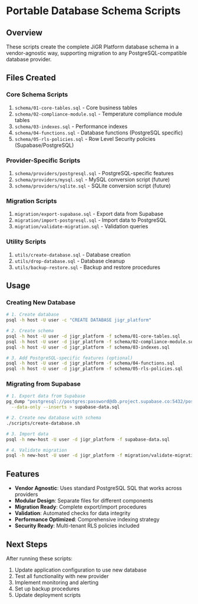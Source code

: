# Portable Database Schema Scripts

## Overview

These scripts create the complete JiGR Platform database schema in a vendor-agnostic way, supporting migration to any PostgreSQL-compatible database provider.

## Files Created

### Core Schema Scripts
1. `schema/01-core-tables.sql` - Core business tables
2. `schema/02-compliance-module.sql` - Temperature compliance module tables  
3. `schema/03-indexes.sql` - Performance indexes
4. `schema/04-functions.sql` - Database functions (PostgreSQL specific)
5. `schema/05-rls-policies.sql` - Row Level Security policies (Supabase/PostgreSQL)

### Provider-Specific Scripts
1. `schema/providers/postgresql.sql` - PostgreSQL-specific features
2. `schema/providers/mysql.sql` - MySQL conversion script (future)
3. `schema/providers/sqlite.sql` - SQLite conversion script (future)

### Migration Scripts
1. `migration/export-supabase.sql` - Export data from Supabase
2. `migration/import-postgresql.sql` - Import data to PostgreSQL
3. `migration/validate-migration.sql` - Validation queries

### Utility Scripts
1. `utils/create-database.sql` - Database creation
2. `utils/drop-database.sql` - Database cleanup
3. `utils/backup-restore.sql` - Backup and restore procedures

## Usage

### Creating New Database
```bash
# 1. Create database
psql -h host -U user -c "CREATE DATABASE jigr_platform"

# 2. Create schema
psql -h host -U user -d jigr_platform -f schema/01-core-tables.sql
psql -h host -U user -d jigr_platform -f schema/02-compliance-module.sql
psql -h host -U user -d jigr_platform -f schema/03-indexes.sql

# 3. Add PostgreSQL-specific features (optional)
psql -h host -U user -d jigr_platform -f schema/04-functions.sql
psql -h host -U user -d jigr_platform -f schema/05-rls-policies.sql
```

### Migrating from Supabase
```bash
# 1. Export data from Supabase
pg_dump "postgresql://postgres:password@db.project.supabase.co:5432/postgres" \
  --data-only --inserts > supabase-data.sql

# 2. Create new database with schema
./scripts/create-database.sh

# 3. Import data
psql -h new-host -U user -d jigr_platform -f supabase-data.sql

# 4. Validate migration
psql -h new-host -U user -d jigr_platform -f migration/validate-migration.sql
```

## Features

- **Vendor Agnostic**: Uses standard PostgreSQL SQL that works across providers
- **Modular Design**: Separate files for different components
- **Migration Ready**: Complete export/import procedures
- **Validation**: Automated checks for data integrity
- **Performance Optimized**: Comprehensive indexing strategy
- **Security Ready**: Multi-tenant RLS policies included

## Next Steps

After running these scripts:
1. Update application configuration to use new database
2. Test all functionality with new provider
3. Implement monitoring and alerting
4. Set up backup procedures
5. Update deployment scripts